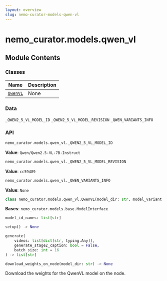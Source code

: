 ```yaml
---
layout: overview
slug: nemo-curator-models-qwen-vl
---
```


# nemo_curator.models.qwen_vl



## Module Contents

### Classes

| Name | Description |
|------|-------------|
| [`QwenVL`](#nemo_curatormodelsqwen_vlqwenvl) | None |

### Data

`_QWEN2_5_VL_MODEL_ID`
`_QWEN2_5_VL_MODEL_REVISION`
`_QWEN_VARIANTS_INFO`

### API

```python
nemo_curator.models.qwen_vl._QWEN2_5_VL_MODEL_ID
```

**Value**: `Qwen/Qwen2.5-VL-7B-Instruct`


```python
nemo_curator.models.qwen_vl._QWEN2_5_VL_MODEL_REVISION
```

**Value**: `cc59489`


```python
nemo_curator.models.qwen_vl._QWEN_VARIANTS_INFO
```

**Value**: `None`


```python
class nemo_curator.models.qwen_vl.QwenVL(model_dir: str, model_variant: str, caption_batch_size: int, fp8: bool = True, max_output_tokens: int = 512, model_does_preprocess: bool = False, disable_mmcache: bool = False, stage2_prompt_text: str | None = None, verbose: bool = False)
```

**Bases**: `nemo_curator.models.base.ModelInterface`

```python
model_id_names: list[str]
```


```python
setup() -> None
```


```python
generate(
    videos: list[dict[str, typing.Any]],
    generate_stage2_caption: bool = False,
    batch_size: int = 16
) -> list[str]
```


```python
download_weights_on_node(model_dir: str) -> None
```

Download the weights for the QwenVL model on the node.

